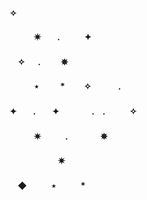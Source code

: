 #### ✧ 
#### ㅤㅤㅤ✷ㅤㅤ.ㅤㅤㅤ✦ 
#### ㅤ✧  　 .    ㅤ ㅤ✵ 　　　　　　　  　　     
#### ㅤㅤㅤ⋆  　    ㅤ*  　ㅤ✧  ㅤ　ㅤ.
#### ✦ㅤㅤ.ㅤㅤ✦ㅤㅤㅤㅤ.ㅤ.ㅤㅤㅤ✧  
#### ㅤㅤㅤ✷ㅤㅤㅤ.ㅤㅤㅤㅤ✵ 　
#### ㅤㅤㅤㅤㅤㅤ✷
#### ㅤ◆ㅤㅤㅤ⋆ㅤㅤㅤ*
